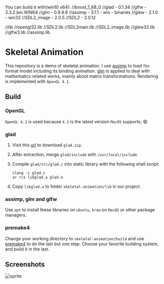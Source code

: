 You can build it with(win10 x64):
//boost_1_68_0
//glad - 0.1.34
//glfw - 3.3.2.bin.WIN64
//glm - 0.9.9.8
//assimp - 3.1.1 - win - binaries
//glew - 2.1.0 - win32
//SDL2_image - 2.0.5
//SDL2 - 2.0.12

//lib
//opengl32.lib
//SDL2.lib
//SDL2main.lib
//SDL2_image.lib
//glew32.lib
//glfw3.lib
//assimp.lib


# Skeletal Animation

This repository is a demo of skeletal animation. I use [assimp](http://assimp.org/) to load `fbx` format model including its binding animation. [glm](https://glm.g-truc.net/) is applied to deal with mathematics related works, mainly about matrix transformations. Rendering is implemented with `OpenGL 4.1`.

## Build

### OpenGL

`OpenGL 4.1` is used because `4.1` is the latest version `MacOS` supports. :smile:

### glad

1. Visit this [url](http://glad.dav1d.de/#profile=core&language=c&specification=gl&loader=on&api=gl%3D4.1&extensions=GL_ARB_point_sprite&extensions=GL_NV_point_sprite&extensions=GL_SGIX_sprite) to download `glad.zip`.

2. After extraction, merge `glad/include` with `/usr/local/include`.

3. Compile `glad/src/glad.c` into static library with the following shell script:

   ```shell
   clang -c glad.c
   ar rcs libglad.a glad.o
   ```

4. Copy `libglad.a` to folder `skeletal-animation/lib` in our project.

### assimp, glm and glfw

Use `apt` to install these libraries on `ubuntu`, `brew` on `MacOS` or other package managers.

### premake4

Change your working directory to `skeletal-animation/build` and use [premake4](https://github.com/premake/premake-core) to do the last but one step. Choose your favorite building system, and build it in the last.

## Screenshots

![sprite](resources/sprite.png)
